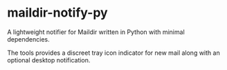 # maildir-notify-py

A lightweight notifier for Maildir written in Python with minimal dependencies.

The tools provides a discreet tray icon indicator for new mail along with an optional desktop notification.
